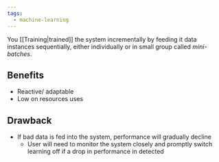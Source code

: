 ```yaml
---
tags:
  - machine-learning
---
```


You [[Training|trained]] the system incrementally by feeding it data instances sequentially, either individually or in small group called *mini-batches*. 

## Benefits
- Reactive/ adaptable
- Low on resources uses

## Drawback
- If bad data is fed into the system, performance will gradually decline
	- User will need to monitor the system closely and promptly switch learning off if a drop in performance in detected